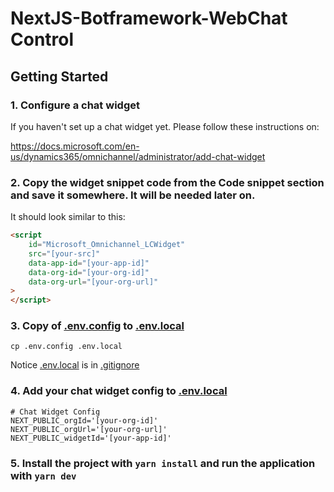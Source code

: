 # NextJS-Botframework-WebChat Control

## Getting Started

### 1. Configure a chat widget

If you haven't set up a chat widget yet. Please follow these instructions on:

https://docs.microsoft.com/en-us/dynamics365/omnichannel/administrator/add-chat-widget

### 2. **Copy** the widget snippet code from the **Code snippet** section and save it somewhere. It will be needed later on.

It should look similar to this:

```html
<script
    id="Microsoft_Omnichannel_LCWidget"
    src="[your-src]"
    data-app-id="[your-app-id]"
    data-org-id="[your-org-id]"
    data-org-url="[your-org-url]"
>
</script>
```

### 3. **Copy** of [.env.config](.env.config) to [.env.local](.env.local)

```
cp .env.config .env.local
```

Notice [.env.local](.env.local) is in [.gitignore](.gitignore)

### 4. **Add** your chat widget config to [.env.local](.env.local)

```
# Chat Widget Config
NEXT_PUBLIC_orgId='[your-org-id]'
NEXT_PUBLIC_orgUrl='[your-org-url]'
NEXT_PUBLIC_widgetId='[your-app-id]'
```

### 5. Install the project with `yarn install` and run the application with `yarn dev`